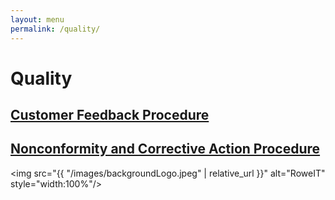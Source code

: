 ```yaml
---
layout: menu
permalink: /quality/
---
```


<h1>Quality</h1>
<h2><a href="{{ "/quality/Customer-Feedback-Procedure.html" | relative_url }}">Customer Feedback Procedure</a></h2>
<h2><a href="{{ "/quality/Nonconformity-and-Corrective-Action-Procedure.html" | relative_url }}">Nonconformity and Corrective Action Procedure</a></h2>

<img src="{{ "/images/backgroundLogo.jpeg" | relative_url }}" alt="RoweIT"  style="width:100%"/>


